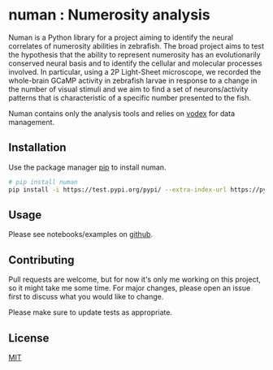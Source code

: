 # numan : Numerosity analysis
Numan is a Python library for a project aiming to identify the neural correlates of numerosity
abilities in zebrafish. The broad project aims to test the hypothesis that the ability to represent numerosity has an evolutionarily conserved neural basis and to identify the cellular and molecular processes involved. In particular, using a 2P Light-Sheet microscope, we recorded the whole-brain GCaMP activity in zebrafish larvae in response to a change in the number of visual stimuli and we aim to find a set of neurons/activity patterns that is characteristic of a specific number presented to the fish.

Numan contains only the analysis tools and relies on [vodex](https://github.com/LemonJust/vodex) for data management.

## Installation

Use the package manager [pip](https://pip.pypa.io/en/stable/) to install numan.

```bash
# pip install numan
pip install -i https://test.pypi.org/pypi/ --extra-index-url https://pypi.org/simple numan
```

## Usage

Please see notebooks/examples on [github](https://github.com/LemonJust/numan).

## Contributing
Pull requests are welcome, but for now it's only me working on this project, so it might take me some time. For major changes, please open an issue first to discuss what you would like to change.

Please make sure to update tests as appropriate.

## License
[MIT](https://choosealicense.com/licenses/mit/)
